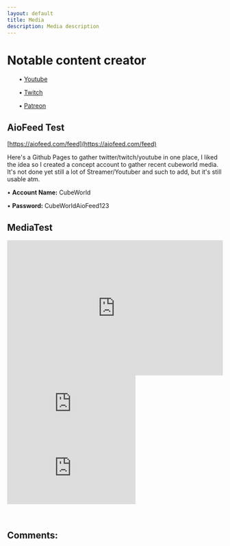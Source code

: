 ```yaml
---
layout: default
title: Media
description: Media description
---
```

# Notable content creator

&nbsp;&nbsp;&nbsp;&nbsp;&nbsp;&nbsp; &bull; [Youtube](https://paroyer.github.io/ModCatalogue/Youtube)

&nbsp;&nbsp;&nbsp;&nbsp;&nbsp;&nbsp; &bull; [Twitch](https://paroyer.github.io/ModCatalogue/Twitch)

&nbsp;&nbsp;&nbsp;&nbsp;&nbsp;&nbsp; &bull; [Patreon](https://paroyer.github.io/ModCatalogue/Patreon)

## AioFeed Test

[https://aiofeed.com/feed](https://aiofeed.com/feed)

Here's a Github Pages to gather twitter/twitch/youtube in one place, I liked the idea so I created a concept account to gather recent cubeworld media. It's not done yet still a lot of Streamer/Youtuber and such to add, but it's still usable atm.

&bull; **Account Name:** CubeWorld

&bull; **Password:** CubeWorldAioFeed123

## MediaTest

<iframe width="560" height="315" style="width:100%" src="https://www.youtube.com/embed/?list=PLWy0Jf96bIqw9sCG-mPfAsVko9J9CCXsn" title="YouTube" frameborder="0" allow="accelerometer; autoplay; clipboard-write; encrypted-media; gyroscope; picture-in-picture" allowfullscreen></iframe>

<div class="twitch">
  <div class="twitch-video">
    <iframe
      src="https://player.twitch.tv/?channel=monstercat&!autoplay&parent=paroyer.github.io&autoplay=false"
      frameborder="0"
      scrolling="no"
      title="myFrameTwitchVideo"
      allowfullscreen="true">
    </iframe>
  </div>
  <div class="twitch-chat">
    <iframe
      frameborder="0"
      scrolling="no"
      title="myFrameTwitchChat"
      src="https://www.twitch.tv/embed/monstercat/chat?darkpopout&parent=paroyer.github.io">
    </iframe>
  </div>
</div>

&nbsp;&nbsp;&nbsp;&nbsp;&nbsp;&nbsp; 

## Comments:

<script src="https://utteranc.es/client.js"
        repo="Paroyer/Comment" 
        issue-term="pathname"
        theme="github-dark"
        label="Comment"
        crossorigin="anonymous"
        async>
</script>  

